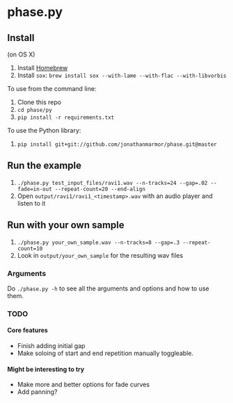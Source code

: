 # phase.py

## Install

(on OS X)

1. Install [Homebrew](https://brew.sh/)
1. Install `sox`: `brew install sox --with-lame --with-flac --with-libvorbis`

To use from the command line:
1. Clone this repo
1. `cd phase/py`
1. `pip install -r requirements.txt`

To use the Python library:
1. `pip install git+git://github.com/jonathanmarmor/phase.git@master`

## Run the example

1. `./phase.py test_input_files/ravi1.wav --n-tracks=24 --gap=.02 --fade=in-out --repeat-count=20 --end-align`
1. Open `output/ravi1/ravi1_<timestamp>.wav` with an audio player and listen to it

## Run with your own sample

1. `./phase.py your_own_sample.wav --n-tracks=8 --gap=.3 --repeat-count=10`
1. Look in `output/your_own_sample` for the resulting wav files

### Arguments

Do `./phase.py -h` to see all the arguments and options and how to use them.

### TODO

#### Core features
- Finish adding initial gap
- Make soloing of start and end repetition manually toggleable.

#### Might be interesting to try
- Make more and better options for fade curves
- Add panning?
